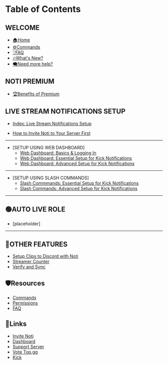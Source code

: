# Table of Contents

## WELCOME

* [🏠Home](README.md)
* [⚙️Commands](resources/commands.md)
* [❔FAQ](resources/faq.md)
* [🔥What's New?](whats-new.md)
* [🗨️Need more help?](https://discord.com/invite/xq6F6ZkUte)

## NOTI PREMIUM

* [🏆Benefits of Premium](setup/premium/premium-benefits.md)

## LIVE STREAM NOTIFICATIONS SETUP

* [Index: Live Stream Notifications Setup](setup/setup/README.md)

* [How to Invite Noti to Your Server First](setup/invite-noti.md)
***
* [SETUP USING WEB DASHBOARD]
  * [Web Dashboard: Basics & Logging In](setup/dashboard/dashboard.md)
  * [Web Dashboard: Essential Setup for Kick Notifications](setup/dashboard/dashboard-setup-for-kick.md)
  * [Web Dashboard: Advanced Setup for Kick Notifications](setup/dashboard/dashboard-advanced-setup-for-kick.md)
<!--  * [Setup Kick Notifications Using Noti's Dashboard Web Interface](setup/setup/streamer-setup-web-dashboard.md) -->
***
* [SETUP USING SLASH COMMANDS]
  * [Slash Commmands: Essential Setup for Kick Notifications](setup/setup/streamer.md)
  * [Slash Commands: Advanced Setup for Kick Notifications](setup/setup/streamer-setup-advanced-slash-commands.md)
***
## 🟢AUTO LIVE ROLE
 * [placeholder]
***

## 🔩OTHER FEATURES
* [Setup Clips to Discord with Noti](setup-clips-to-discord-with-noti.md)
* [Streamer Counter](setup/setup/streamer-counter.md)
* [Verify and Sync](verify-and-sync.md)

## 🛡️Resources

* [Commands](resources/commands.md)
* [Permissions](resources/permissions.md)
* [FAQ](resources/faq.md)

## 📌Links

* [Invite Noti](https://discord.com/oauth2/authorize?scope=bot%20applications.commands\&client\_id=719310199944642753\&permissions=286085598272)
* [Dashboard](https://notibot.app/)
* [Support Server](https://discord.com/invite/xq6F6ZkUte)
* [Vote Top.gg](https://top.gg/bot/719310199944642753/vote)
* [Kick](https://kick.com/)
